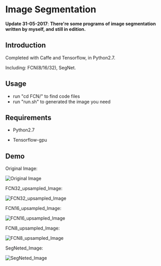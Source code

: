 
# Image Segmentation
 
__Update 31-05-2017__:   __There're some programs of image segmentation written by myself, and still in edition.__

## Introduction


Completed with Caffe and Tensorflow, in Python2.7.

Including: FCN(8/16/32), SegNet.

## Usage 

* run "cd FCN/" to find code files 
* run "run.sh" to generated the image you need

## Requirements

   * Python2.7

   * Tensorflow-gpu

## Demo 

Original Image:

![Original Image](https://github.com/JNingWei/Image-Segmentation/blob/master/FCN/test_data/Elegent_Girl.jpg)


FCN32_upsampled_Image:

![FCN32_upsampled_Image](https://github.com/JNingWei/Image-Segmentation/blob/master/FCN/generated_image/fcn32_upsampled.jpg)


FCN16_upsampled_Image:

![FCN16_upsampled_Image](https://github.com/JNingWei/Image-Segmentation/blob/master/FCN/generated_image/fcn16_upsampled.jpg)


FCN8_upsampled_Image:

![FCN8_upsampled_Image](https://github.com/JNingWei/Image-Segmentation/blob/master/FCN/generated_image/fcn8_upsampled.jpg)


SegNeted_Image:

![SegNeted_Image]()

